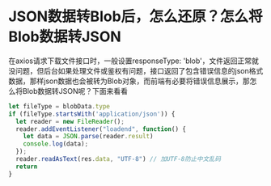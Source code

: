 
# JSON数据转Blob后，怎么还原？怎么将Blob数据转JSON

在axios请求下载文件接口时，一般设置responseType: 'blob'，文件返回正常就没问题，但后台如果处理文件或鉴权有问题，接口返回了包含错误信息的json格式数据，那样json数据也会被转为Blob对象，而前端有必要将错误信息展示，那怎么将Blob数据转JSON呢？下面来看看

```js
let fileType = blobData.type
if (fileType.startsWith('application/json')) {
  let reader = new FileReader();
  reader.addEventListener("loadend", function() {
    let data = JSON.parse(reader.result)
    console.log(data);
  });
  reader.readAsText(res.data, "UTF-8") // 加UTF-8防止中文乱码
  return
}
```